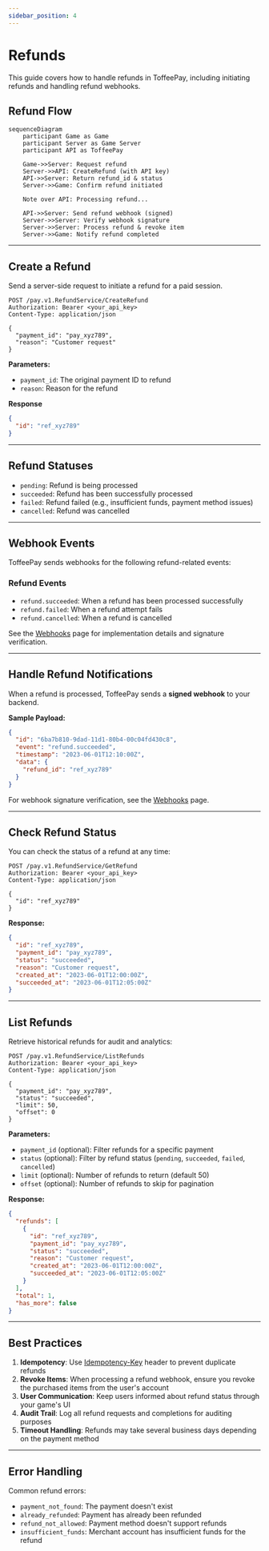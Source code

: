 ```yaml
---
sidebar_position: 4
---
```


# Refunds

This guide covers how to handle refunds in ToffeePay, including initiating refunds and handling refund webhooks.

## Refund Flow

```mermaid
sequenceDiagram
    participant Game as Game
    participant Server as Game Server
    participant API as ToffeePay

    Game->>Server: Request refund
    Server->>API: CreateRefund (with API key)
    API->>Server: Return refund_id & status
    Server->>Game: Confirm refund initiated
    
    Note over API: Processing refund...
    
    API->>Server: Send refund webhook (signed)
    Server->>Server: Verify webhook signature
    Server->>Server: Process refund & revoke item
    Server->>Game: Notify refund completed
```

---

## Create a Refund

Send a server-side request to initiate a refund for a paid session.

```http
POST /pay.v1.RefundService/CreateRefund
Authorization: Bearer <your_api_key>
Content-Type: application/json

{
  "payment_id": "pay_xyz789",
  "reason": "Customer request"
}
```

**Parameters:**
- `payment_id`: The original payment ID to refund
- `reason`: Reason for the refund

**Response**

```json
{
  "id": "ref_xyz789"
}
```

---

## Refund Statuses

- `pending`: Refund is being processed
- `succeeded`: Refund has been successfully processed
- `failed`: Refund failed (e.g., insufficient funds, payment method issues)
- `cancelled`: Refund was cancelled

---

## Webhook Events

ToffeePay sends webhooks for the following refund-related events:

### Refund Events
- `refund.succeeded`: When a refund has been processed successfully
- `refund.failed`: When a refund attempt fails
- `refund.cancelled`: When a refund is cancelled

See the [Webhooks](/webhooks) page for implementation details and signature verification.

---

## Handle Refund Notifications

When a refund is processed, ToffeePay sends a **signed webhook** to your backend.

**Sample Payload:**
```json
{
  "id": "6ba7b810-9dad-11d1-80b4-00c04fd430c8",
  "event": "refund.succeeded",
  "timestamp": "2023-06-01T12:10:00Z",
  "data": {
    "refund_id": "ref_xyz789"
  }
}
```

For webhook signature verification, see the [Webhooks](/webhooks#webhook-signature-verification) page.

---

## Check Refund Status

You can check the status of a refund at any time:

```http
POST /pay.v1.RefundService/GetRefund
Authorization: Bearer <your_api_key>
Content-Type: application/json

{
  "id": "ref_xyz789"
}
```

**Response:**
```json
{
  "id": "ref_xyz789",
  "payment_id": "pay_xyz789",
  "status": "succeeded",
  "reason": "Customer request",
  "created_at": "2023-06-01T12:00:00Z",
  "succeeded_at": "2023-06-01T12:05:00Z"
}
```

---

## List Refunds

Retrieve historical refunds for audit and analytics:

```http
POST /pay.v1.RefundService/ListRefunds
Authorization: Bearer <your_api_key>
Content-Type: application/json

{
  "payment_id": "pay_xyz789",
  "status": "succeeded",
  "limit": 50,
  "offset": 0
}
```

**Parameters:**
- `payment_id` (optional): Filter refunds for a specific payment
- `status` (optional): Filter by refund status (`pending`, `succeeded`, `failed`, `cancelled`)
- `limit` (optional): Number of refunds to return (default 50)
- `offset` (optional): Number of refunds to skip for pagination

**Response:**
```json
{
  "refunds": [
    {
      "id": "ref_xyz789",
      "payment_id": "pay_xyz789",
      "status": "succeeded",
      "reason": "Customer request",
      "created_at": "2023-06-01T12:00:00Z",
      "succeeded_at": "2023-06-01T12:05:00Z"
    }
  ],
  "total": 1,
  "has_more": false
}
```

---

## Best Practices

1. **Idempotency**: Use [Idempotency-Key](/idempotency) header to prevent duplicate refunds
2. **Revoke Items**: When processing a refund webhook, ensure you revoke the purchased items from the user's account
3. **User Communication**: Keep users informed about refund status through your game's UI
4. **Audit Trail**: Log all refund requests and completions for auditing purposes
5. **Timeout Handling**: Refunds may take several business days depending on the payment method

---

## Error Handling

Common refund errors:

- `payment_not_found`: The payment doesn't exist
- `already_refunded`: Payment has already been refunded
- `refund_not_allowed`: Payment method doesn't support refunds
- `insufficient_funds`: Merchant account has insufficient funds for the refund